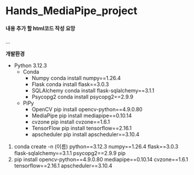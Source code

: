 # Hands_MediaPipe_project


#### 내용 추가 할 html코드 작성 요망
...

**개발환경**

- Python 3.12.3
    - Conda
        - Numpy               conda install numpy==1.26.4
        - Flask                   conda install flask==3.0.3
        - SQLAlchemy      conda install flask-sqlalchemy==3.1.1
        - Psycopg2           conda install psycopg2==2.9.9
    - PiPy
        - OpenCV             pip install opencv-python==4.9.0.80
        - MediaPipe         pip install mediapipe==0.10.14
        - cvzone               pip install cvzone==1.6.1
        - TensorFlow        pip install tensorflow==2.16.1
        - apscheduler       pip install apscheduler==3.10.4

1. conda create -n (이름) python==3.12.3 numpy==1.26.4 flask==3.0.3 flask-sqlalchemy==3.1.1 psycopg2==2.9.9 pip
2. pip install opencv-python==4.9.0.80 mediapipe==0.10.14 cvzone==1.6.1 tensorflow==2.16.1 apscheduler==3.10.4
